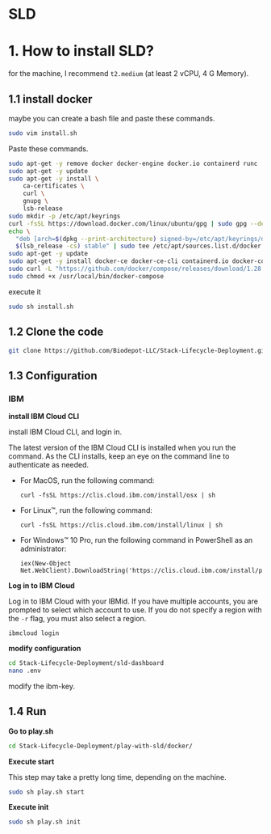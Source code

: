 # SLD

# 1. How to install SLD?

for the machine, I recommend `t2.medium` (at least 2 vCPU, 4 G Memory).

## 1.1 install docker

maybe you can create a bash file and paste these commands.

```bash
sudo vim install.sh
```

Paste these commands.

```BASH
sudo apt-get -y remove docker docker-engine docker.io containerd runc
sudo apt-get -y update
sudo apt-get -y install \
    ca-certificates \
    curl \
    gnupg \
    lsb-release
sudo mkdir -p /etc/apt/keyrings
curl -fsSL https://download.docker.com/linux/ubuntu/gpg | sudo gpg --dearmor -o /etc/apt/keyrings/docker.gpg
echo \
  "deb [arch=$(dpkg --print-architecture) signed-by=/etc/apt/keyrings/docker.gpg] https://download.docker.com/linux/ubuntu \
  $(lsb_release -cs) stable" | sudo tee /etc/apt/sources.list.d/docker.list > /dev/null
sudo apt-get -y update
sudo apt-get -y install docker-ce docker-ce-cli containerd.io docker-compose-plugin
sudo curl -L "https://github.com/docker/compose/releases/download/1.28.5/docker-compose-$(uname -s)-$(uname -m)" -o /usr/local/bin/docker-compose
sudo chmod +x /usr/local/bin/docker-compose
```

execute it

```bash
sudo sh install.sh
```



## 1.2 Clone the code 

```bash
git clone https://github.com/Biodepot-LLC/Stack-Lifecycle-Deployment.git
```

## 1.3 Configuration

### IBM

**install IBM Cloud CLI**

install IBM Cloud CLI, and login in.

The latest version of the IBM Cloud CLI is installed when you run the command. As the CLI installs, keep an eye on the command line to authenticate as needed.

- For MacOS, run the following command:

  ```
  curl -fsSL https://clis.cloud.ibm.com/install/osx | sh
  ```

- For Linux™, run the following command:

  ```
  curl -fsSL https://clis.cloud.ibm.com/install/linux | sh
  ```

- For Windows™ 10 Pro, run the following command in PowerShell as an administrator:

  ```
  iex(New-Object Net.WebClient).DownloadString('https://clis.cloud.ibm.com/install/powershell')
  ```

**Log in to IBM Cloud**

Log in to IBM Cloud with your IBMid. If you have multiple accounts, you are prompted to select which account to use. If you do not specify a region with the `-r` flag, you must also select a region.

```
ibmcloud login
```

**modify configuration**

```bash
cd Stack-Lifecycle-Deployment/sld-dashboard
nano .env
```

modify the ibm-key.



## 1.4 Run

**Go to play.sh**

```bash
cd Stack-Lifecycle-Deployment/play-with-sld/docker/
```

**Execute start**

This step may take a pretty long time, depending on the machine.

```bash
sudo sh play.sh start
```

**Execute init**

```bash
sudo sh play.sh init
```

